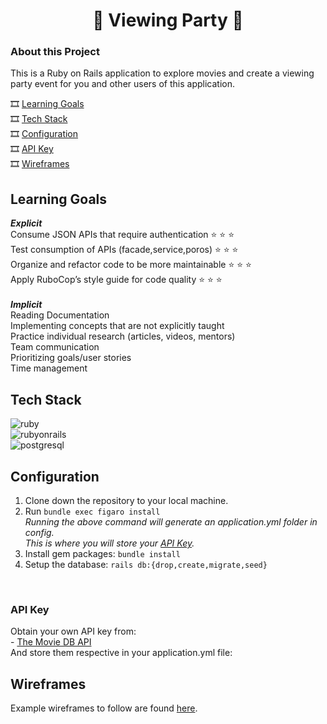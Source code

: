 <h1 align="center"> 🎥 Viewing Party 🎥 </h1>


### About this Project

This is a Ruby on Rails application to explore movies and create a viewing party event for you and other users of this application.

🎞️ [Learning Goals](#learning-goals)
<br>
🎞️ [Tech Stack](#tech-stack)
<br>
🎞️ [Configuration](#configuration)
<br>
🎞️ [API Key](#api-key)
<br>
🎞️ [Wireframes](#wireframes)

## Learning Goals 
<i> <b> Explicit </i> <br> </b>
Consume JSON APIs that require authentication ⭐ ⭐ ⭐ <br>
Test consumption of APIs (facade,service,poros) ⭐ ⭐ ⭐ <br>
Organize and refactor code to be more maintainable ⭐ ⭐ ⭐ <br>
Apply RuboCop’s style guide for code quality ⭐ ⭐ ⭐ <br>
<br> 
<i> <b> Implicit </i> <br> </b>
Reading Documentation <br>
Implementing concepts that are not explicitly taught <br>
Practice individual research (articles, videos, mentors) <br>
Team communication <br>
Prioritizing goals/user stories <br>
Time management <br>

## Tech Stack
![ruby](https://img.shields.io/badge/Ruby-100000?style=for-the-badge&logo=Ruby&logoColor=B30000&labelColor=black&color=black)
<br>
![rubyonrails](https://img.shields.io/badge/Ruby_On_Rails-100000?style=for-the-badge&logo=RubyOnRails&logoColor=B30000&labelColor=black&color=black)
<br>
![postgresql](https://img.shields.io/badge/postgresql-000000?style=for-the-badge&logo=postgresql&logoColor=light-blue)

## Configuration

1. Clone down the repository to your local machine.
2. Run `bundle exec figaro install` <br>
<i>Running the above command will generate an application.yml folder in config. <br>
  This is where you will store your [API Key](#api-key). </i><br>
3. Install gem packages: `bundle install`
4. Setup the database: `rails db:{drop,create,migrate,seed}`
<br>

### API Key
Obtain your own API key from: <br>
    - <a href="https://developer.themoviedb.org/docs/getting-started">The Movie DB API</a><br> 
And store them respective in your application.yml file: <br>

## Wireframes
Example wireframes to follow are found [here](https://backend.turing.edu/module3/projects/viewing_party_lite/wireframes).
